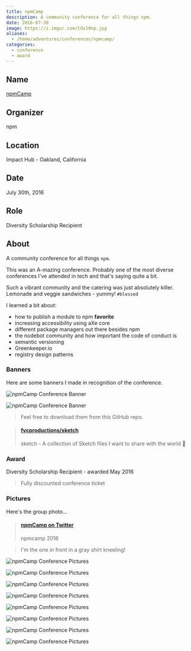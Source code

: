 ```yaml
---
title: npmCamp
description: A community conference for all things npm.
date: 2016-07-30
image: https://i.imgur.com/CGx10np.jpg
aliases:
  - /home/adventures/conferences/npmcamp/
categories:
  - conference
  - award
---
```


## Name

[npmCamp](https://npm.camp)

## Organizer

npm

## Location

Impact Hub - Oakland, California

## Date

July 30th, 2016

## Role

Diversity Scholarship Recipient

## About

A community conference for all things `npm`.

This was an A-mazing conference. Probably one of the most diverse conferences I've attended in tech and that's saying quite a bit.

Such a vibrant community and the catering was just absolutely killer. Lemonade and veggie sandwiches - yummy! `#blessed`

I learned a bit about:

- how to publish a module to npm **favorite**
- increasing accessibility using aXe core
- different package managers out there besides npm
- the nodebot community and how important the code of conduct is
- semantic versioning
- Greenkeeper.io
- registry design patterns

### Banners

Here are some banners I made in recognition of the conference.

![npmCamp Conference Banner](https://lh3.googleusercontent.com/xmmYX5Ruca0hfr1PhHYj9Jvk5nhlVFwnFuKU3rDKAVVL6AeA0qDE8RntN3bvI5QOlOoooAiqklNezdQb7OHSNUPPOh_W3VN2DLn_UuIONVKhzwNxQHR1X7RbxkbEdp8EINCSRMHtMSu0edluiC2v8WKmHVYAUJCTAYfO5RPBSX7hjL5qbVG3v4i3dIWupRclmW7NUjALvwpz0BlhzbJ_w-I4jYYfaHkhyiv1_bbtT5U9PABqyVeJF81jnkzV5APCZ1kkHwlWtFCHyoi9T4_BkoTvdud90HxADlGEz0NEu2xM2IF81Czr6wU9y60dwrlj4tyFxRtyutDYkYFLU63MPDyyjxTuYSYNW6yunbOWqOb8pJ7U9RULiXOMBzBlnOzXFjbY78i8dX6W1qHwW5cX2vYcla8eO7UtK0k-Y-sWm8yBCChysZxlWrqcNR8M93Yj_GFcSKZlXaZZGK8lQ2Q2xMjShtLww6LvElT2krl8jkUq-VqIh6SoievBoZ7fmco_R8R8k7kBTdkyg-dtCu5GSaN5d6dipjKD_Y-CDkTKUoWojHA_Ajl2HJwylVOH3tNWXseLVXGSR9Eg2VaSoWxrY_RI2vR3YY1P3Aj4_G0kcDBJXeBuFf26tVs2_pRlZpiq=w2000-h500-no)

![npmCamp Conference Banner](https://lh3.googleusercontent.com/SZdYhl70NIQ5xH6l5kO0E3VRf81U7pf5y_Mk2poUB6pOuTAhyWR5GtOO4MPW0A27puvbKk0KgdGrEwYX258tIJlFaJcPSMiR8b-3pEgVOETGM4DQdcKwsLb6_8mKX9cHhQ_Pf_mavmi8FRh3KzQButkMhKHBo8AX26o7BYFWJHhwmJT8l35wrHw0-gzgA58iTpNzKO76rygstu24oqmqXhLL5mS8UhMf6DY-prJ9_LjcYWZxL0OK4wNIbSRaLLWUhmVewsH70T2A65l0OrNdkd3f8DBXNp3k6BqD3hRPbYpeovSfgbrPiPhAXJA2TURVMzV_QLBHj4aKr54VX8AIQqZQCDziA2ilkETE125I-hZsUJi9l53seTDhqPQb0Ef-HQi6aTo7eRgby3pAINx88yiWwFsPIQr6yoEZBOq6V91ai6wJemQVC7aQEHWAWMVzgfLPAV49IUyXkycbqnjzg9ax2aRHzn_kDSErGtIZWoLAfPwU2S3TXxtBnkIzAVICaMD01I5QWMn-4MD9-zt1Uu4MeGmhsWaSwPIKzmrQsyai_4lCA5los4NqNGMbcFqWHxnuvGPagdvw6sVzzpU-rHXHEh7mILtdGMgsbA8NE3HAunJ0QFmNbTT75ZP1G4-W=w2000-h500-no)

> Feel free to download them from this GitHub repo.

<blockquote class="embedly-card"><h4><a href="https://github.com/fvcproductions/sketch">fvcproductions/sketch</a></h4><p>sketch - A collection of Sketch files I want to share with the world 🎨</p></blockquote>
<script async src="//cdn.embedly.com/widgets/platform.js" charset="UTF-8"></script>

### Award

Diversity Scholarship Recipient - awarded May 2016

> Fully discounted conference ticket

### Pictures

Here's the group photo...

<blockquote class="embedly-card"><h4><a href="https://twitter.com/npmcamp/status/759563526465736704/photo/1">npmCamp on Twitter</a></h4><p>npmcamp 2016</p></blockquote>

> I'm the one in front in a gray shirt kneeling!

![npmCamp Conference Pictures](https://lh3.googleusercontent.com/RbwXxv8_A1KO7EBWzYwp_XLC7qxCOIeL9CttopAZWG2i-XcbxNiyPF7N6crEqECnwTtr1PTcDM998fP-iRzvuWplX_iEcU-Sju73KbaPjHuNsWy052AL5Z9ahb_JeANCeYCKf63qz83TaqBv_SHx-CbCMrwpZnwgO0IbMy0aWxLQtUMXZKjoL4pa2Dp-C-92qJOceMoWqReLI9KH5L4hrELi1-itB4saM-hAQ-bmjGjZPLxjAUiQsFSzgnmnit3pYduhhNg3UPNlAm1bQ6dUT2qO5F0n5JI6QvrPz3BG5PxJqwOQM0UP5eXX3Ii-69X_-nMipmZXobxkHuXLSf7JoICC4axrqcQkyIvdUUSD3npW_O_3XKrjAsGt1i4fZ9cX4t4z3E73SkseySEcfxRyJXV3aFR2E2hRChtoBWxjx7yPxqIoUv1YhVkL0t47oj9liVNGYriuat1kULA0WT6IvczV9j_Tv-d5VOERZLHnIMLvaem-Ynxf_c8RmkX0537oDZaryrNylR9edh4b1_2xqvWQJ-hQnMtcgkAj01xxG30yU47q1u-tKI9-dw7grlrESv9-LgwrDD36dx0wTQ8UVx2h-feSDSrCBmY_GubBfAgZpfl9nWmZLe63SkbLEfM5=w1292-h969-no)

![npmCamp Conference Pictures](https://lh3.googleusercontent.com/Avjs-pKxVn-aNa_s6GPttF1KrnTL8q_bBJ3eg0HBb66CAnn1XubJJRFiv2lOjVYJSfpzDuPfw9gHXK8hwJYUNdKKdwjtAAlRAsgi-LYzDzeotwyWQiRbQUhYHKhEgnCfSpPhWoVTHQ_ffjUEZVIrmEcHMJrNhlSrFJhLdbiX6aqrf6czZELXgNFE1g5OccnEF427BW703YWH5nfKm0PFnaAmwNErNQRFP4aKQMxxzy5ENk6RyHXfKIG5bJ6EBO-2c22F79l0alZJSNna-KNzcAc5D8zwzTLzh3cJT_GZM3Mbcm8_ryJDiQ2RpxzHe3v-owl3a9pD_Z6biSi6_C2r3_UwLcj8ZY4ik2yaUZ4h98LF8CtQf_cJcmaFFDMdk6qPE9xu4dFSHeGHyxrcyt7v2LoCnUs6Bqg-dZ3fZwhQElFN1HESNaawHOf4s-uv2jnR7erWCYlgPsOH2bi-MgTxLhQgrtSPdkhMPxq-FK8zjdUgFSjVOFGn18vLSyIjB6nfMz0th3kkxsp2csaa26HfnntYCwcfmykgIMSoD6YTmoh_g6eCizr1cK6fEqaqQfnsFK_3wxpf_Ok4DKuHrgTU35B7xYwz5DQEkuH6RobfVwfZz_4y5NZ88R3C0UtpkBvx=w1280-h960-no)

![npmCamp Conference Pictures](https://lh3.googleusercontent.com/pbSj8OgazQG4z_SisDpsnY2ibWeBywtZNuczUCXbXVe9syFrMGZpR-9auYub7tS6b2TPFqJkdhuBjB6gRc5if7DHBBVKepdbiTrps-W8DDMb-BxTaK-Q_g1gwFKnV6qxmS-czsb4argEghnLNVhzGJatWvRFEYHkQHJvSqzUMKVr7YCcICACVhwAxIY91-tkadu7U0RaPw1hYYAG0Vqc03h8Wvpb64iBfyAO8G3ZXiNaVF4Jd4Ot5S6uCegwBeoPAIZk5ABtgN7IW8FvkbtxgYW3IQ_8WMJH8KpSCRb8UAFqImkaEdJfc1Q7luhoKdRN-fQxgQxFtoVNEOiEEgDMKC_xUU8oSKQfUNunlNthzMmhQoTkwhNKqvA64a8MfjQnBrVTaMeXtpLUsnfgxdACH38A_I2t-DPdeVdw2hP7iSPTTxOo5waJR-9YkQbNulBhNR2vDWobMvOvr0H7pQXfrmQ4pQo9zEqbFXT3YkYa9n3WbTxcvOWhA5gJMzRWPe4xc3FN08Dr0I1EgUqJT-UfbRUJTfWGUO717FS4qTweR9A1n8E13PQfPgpglGvt4eBxky9fl6E2WYYbCw7CxEhttP1sw6o0YA0A12xD0IRjtx2F3ShPv-j5DCNoIQLzgTx-=w1292-h969-no)

![npmCamp Conference Pictures](https://lh3.googleusercontent.com/SaMaL2Jd5vQ30kZrQv9fiu7Pn_016EgzktGizKsRAWjYa-FHZ9C8rg-HC_xoiChGiFO3RJdA-ed1XhmhZK8O0Z3kDR4lLAzzRGV5-Q41xaSdxzovnvqJ-uEvY46TrIvS37XmrGt_QNjcTZe2pUiwNdgxEuMuH6tBb5k_tFGR0629elY8x4wB-KwqjLr8xzGHIzcHaEDBwLwco4hjXbU8MN8OoPSaFgpIM6Mj7AWeuAsgTTIw6irMeurpyuiwriU8cahEJqdPkkBrV3jUtSEM8jg2Koc7nBJ7yYyAFnCO_1uvr8JMb_ReI3ZE318Vw6_OOsCh95ETvnb-ULnwadaH4t9pWrqLVb_YxPr6HRDva-WKjshiMtDLQhVmUQF9eIk0yWoWd3zXrwL6xHfGZVYURIDi3AzBMr--_jBmrNwey4Fse4bg09lYNrtyuHoyHQg6OjGAAcEd6cCGfw7W1olOYPuoUJejqzTHRRjt87aZ2_YG-Fr4m82pbCbhDiOtCUjwXBQlPWmj-gVu60A38kW4UivyZ_mva4ZtSV1qpuVJNd_S7XHYuTB9oy1hfoJIFwKYBY__Xa6wdFgGCleImiN5bTBKG_9u5TmpIL5fYaDDOUcK2nYk8A5xLnzojfGKSYig=w1292-h969-no)

![npmCamp Conference Pictures](https://lh3.googleusercontent.com/5Rd1Z-IDbSCAMrSOIvaxVjt3pn4Ur4cPFdc4m_PawSGOm7A_G5S8zWsdsumBtohr3bGkMSb-QXLJ1aA5B5MPGAJxBfEUpg5Sh4-JC8ke4oI8TXLyNE39BEdQOQKwQlgktDr6PUwd-lgyZbyMVmaCIZrKxMwucc_7NRl910nivYI34Ou97arKDKTexwV6vFzauDEql-aoTHQsIYJeh2OYLQ-Sho5aNgzjwRKucTi-hHG-yeouiW0rMC4oZFcfbGxxm0XjrIdp7R3qT7iaSvUsaoCG7LqHO3j9yfd50qsOavOvSaG04j3vOIYshqXais_Swj7dVcj_KZIEhGHRivcbrKNJDGr20mArpkmaEJklPqQv8fA6W8HjDkBGP1e1jtGQKpEEYl-_Nvblx8a38uCxVW_JlGIbfJi0OG89wjFIVQ4WDCmG9g4W7Vp006HZSpc2Nzy4oaup5GxbHBxehCjt5UdqH1bgxPGzLKhnCo9xSEasHX49rb0ZG7iDLARTWmSfAnk0zrvemn8sCX9LtEpvHnBBMv5PrRGRAJd2XEXB77pmlVtpCCvLLvEulZqDE0p4GTpxvXy-u8M-ONQPFdOCdo0kvPZY_F876BAFcZJJQ9k5zxgoEIp4Jd9CBhLyiTzM=w1292-h969-no)

![npmCamp Conference Pictures](https://lh3.googleusercontent.com/UglV9pFZMR0IBhHeYdwBh-dKWl91NFQ7ciPq3mDY_a6_U4Af_4gYF2nszMPLlOiEg_TJNxkwZeb_xAjKIGe4zrQWzejhUCPli37I4oBE_fiFQXmUepF-IUDPyIPAFlcSGvowynxIOHN2uZVABOUxbswDkLkPMSXjG-irsT9hHc5gHJDxpkR6epd-SuKsjFZzrGybsN7RfKTEFakZZenUu2couKK8MDoII5y1qnFTv1O4zV7MNhTJyXAMm_5cak0SW2Io2WlbUvGMFxzpII0mb2_fedzjLn3zQutOopPcD-WKgU3sKkqTxi1sjWhJfgfGG_u8RJXWqIfw0uWmMzt4554759q-i6YmaCmdn2myd2G1koSk_fzBx8VgFMuKEnVRUXcVn3bF7iLCXws1TawZ6U5qcBVb1882bAoyHZasat2Ue6f3eCQnqnyFIfTUSKFUAWmBht6bv8Kksu6UvpWshknJZwYEBRiCCNdvY5Dv2VOjbkqU6z3poJBcs6qLy5iQR6KnyZDUM7al2rx-6saxnI2vdWv8m-5Ie1PMpP-3irLmRvuW7QqFbZhOCOQPQUtc1MabS0ZHBYr8esv0wsiri9FHeCh6JQo2J8dWUyaPqfGfg41BMsIqoiHpnWUzJ5UO=w727-h969-no)

![npmCamp Conference Pictures](https://lh3.googleusercontent.com/SdprgWMNaiXpGzoHV6uOjO9tTu2XuX1nhzqnjk31CeYkxNoA3NLWsewhT1VotTTdh8IRwXIz3KeoIrVHlLXmLNWQrW2o4rvxH7_foGKWRMgFZn1DOFpdkfKx9pShAwANodzi9Le6QAAfWx4lY3wPGdWdaeqxGIBT7v0R9-eW4aurF7fky9Y0nzznJTLOBYYmV7yzG2An0Kv0LWUMBXq1kJuHQZWHWbDk26Zcp-Jg7rSDqQw4tXxpWSn4jK6ZocExZKyo1dk-BMq7WAnaqKkL2-j1I4lc42F0URfHosIVqizlMRHORWzpBqKKoDtld92bMyEcsfqiJUTgmyb_BkndDFvVj1EyiUJRKQ8CXDu63gYaznNLlPEjnWnKoXFn834Uk_p1minODut7DC89W8jlrnn4OpsjzGjaInr6uCBOQLk6Kw7SnKZQE4TJ54Y0piVHbMQPIDVal6sNcXog6zNMiYwNn_s_QcKf_g1r3LHn5YvMQHpfeataNI1mgZZnDs2C-oMoUC5o3rNt_iSFe0nRA9KPoQZ4ewpsAPduPgwclFAcPisRMN6vH_bT9uAQQoXc3bxpcOd5DhYm3U-0AlexDbJ4POdRQAxP_uONAYa6WDRqE4cYgc_nbnmxmo0fthH6=w1292-h969-no)

![npmCamp Conference Pictures](https://lh3.googleusercontent.com/tb4Esz9jExjtuNzrHRBwYKB6CVU-Q0sS-4-XwoLBd3Wt8p-azU2gl5l3QGsVVuoiUYdY0T98UL9d4wlyqpksdtoEy57TFbkWXarh6SU4ydi6gkutGAk-eZ_X-WfNqQ1JUeBE85HXLB4QGO3qlmyxYI6AbWKqFRg3VDjBAvP55fOaovM-xOOsIWpmKuRIbqDen_is6M6eufJ14AEUkscYbVsruBMLgk_wwV-5ct6i_PFqi4HU7-1ObFkAyKeOwL7a2i4PNVpzi374VFLsfEVu2LjsDh_rvdNmASDU45WE1eBBxhQkgrLWVAwAxKHrQTe47deQI6DOL7MImS5QcxXWKNg2AbvfDoEMmIqCbEO_6h__HNzfpzm8uj64-cIAD_4ky5JK1ZozmmB_lW_FOeDe9we6a5dt7h14c0cHkNqCazGYoIoFBSmPL0APGRSxC91IwMh6op6oLEYhGwEpRVmyD4Zzln6gjT5S7dGu57KZGKkYVB1QYxQy3BsXo9V2ySSvUzNbUsiTvzfFcDmXlbagmkyJRhB1OOQggkeZduxtSpjsIZsd0eAVL6-vqR4b1ZESeG22LCnfwdKiGGu01K7YWmxkWVu8zt0xdDQNYlw21WsPWSorHeP4VjDhTO1WjOLy=w293-h220-no)

